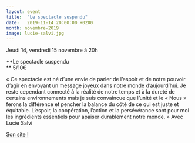 ```yaml
---
layout: event
title:  "Le spectacle suspendu"
date:   2019-11-14 20:00:00 +0200
month: novembre-2019
image: lucie-salvi.jpg
---
```




Jeudi 14, vendredi 15 novembre à 20h

 **Le spectacle suspendu  
** 5/10€

« Ce spectacle est né d’une envie de parler de l’espoir et de notre pouvoir d’agir en envoyant un message joyeux dans notre monde d’aujourd’hui. Je reste cependant connecté à la réalité de notre temps et à la dureté de certains environnements mais je suis convaincue que l’unité et le « Nous » ferons la différence et pencher la balance du côté de ce qui est juste et équitable. L’espoir, la coopération, l’action et la persévérance sont pour moi les ingrédients essentiels pour apaiser durablement notre monde. » Avec Lucie Salvi





[Son site !](https://luciesalvi.wordpress.com/)